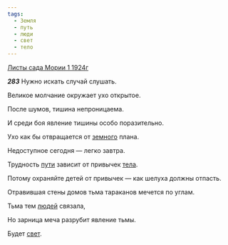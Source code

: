 ```yaml
---
tags:
  - Земля
  - путь
  - люди
  - свет
  - тело
---
```


[Листы сада Мории 1 1924г](https://127.0.0.1:4002/agni/1924)

___283___
Нужно искать случай слушать.   

Великое молчание окружает ухо открытое.   

После шумов, тишина непроницаема.   

И среди боя явление тишины особо поразительно.   

Ухо как бы отвращается от [земного](../../../tags/#Земля) плана.   

Недоступное сегодня — легко завтра.   

Трудность [пути](../../../tags/#путь) зависит от привычек [тела](../../../tags/#тело).   

Потому охраняйте детей от привычек — как шелуха должны отпасть.   

Отравившая стены домов тьма тараканов мечется по углам.   

Тьма тем [людей](../../../tags/#люди) связала,   

Но зарница меча разрубит явление тьмы.   

Будет [свет](../../../tags/#свет).   

